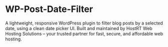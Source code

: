 # WP-Post-Date-Filter
A lightweight, responsive WordPress plugin to filter blog posts by a selected date, using a clean date picker UI.  Built and maintained by HostRT Web Hosting Solutions – your trusted partner for fast, secure, and affordable web hosting.
